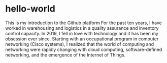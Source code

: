 # hello-world
This is my introduction to the Github platform
For the past ten years, I have worked in warehousing and logistics in a quality assurance and inventory control capacity.  In 2019, I fell in love with technology and it has been my obsession ever since.  Starting with an occupational program in computer networking (Cisco systems), I realized that the world of computing and networking were rapidly changing with cloud computing, software-defined networking, and the emergence of the Internet of Things.  
